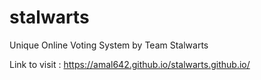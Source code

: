 # stalwarts

Unique Online Voting System by Team Stalwarts

Link to visit : https://amal642.github.io/stalwarts.github.io/
